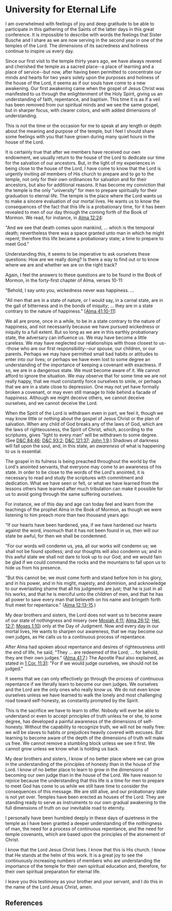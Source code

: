 # University for Eternal Life

I am overwhelmed with feelings of joy and deep gratitude to be able to
participate in this gathering of the Saints of the latter days in this great
conference. It is impossible to describe with words the feelings that Sister
Busche and I share as we are now serving in the second year in one of the
temples of the Lord. The dimensions of its sacredness and holiness continue to
inspire us every day.

Since our first visit to the temple thirty years ago, we have always revered
and cherished the temple as a sacred place--a place of learning and a place of
service--but now, after having been permitted to concentrate our minds and
hearts for two years solely upon the purposes and holiness of the house of the
Lord, it seems as if our souls have come to a new awakening. Our first
awakening came when the gospel of Jesus Christ was manifested to us through
the enlightenment of the Holy Spirit, giving us an understanding of faith,
repentance, and baptism. This time it is as if a veil has been removed from
our spiritual minds and we see the same gospel, but in sharper focus, with
clearer colors, and with added dimensions of understanding.

This is not the time or the occasion for me to speak at any length or depth
about the meaning and purpose of the temple, but I feel I should share some
feelings with you that have grown during many quiet hours in the house of the
Lord.

It is certainly true that after we members have received our own endowment, we
usually return to the house of the Lord to dedicate our time for the salvation
of our ancestors. But, in the light of my experiences in being close to the
house of the Lord, I have come to know that the Lord is urgently inviting
_all_ members of His church to prepare and to go to the temple, not only for
their own ordinances for salvation and for their ancestors, but also for
additional reasons. It has become my conviction that the temple is the only
"university" for men to prepare spiritually for their graduation to eternal
life. The temple is the place where the Lord wants us to make a sincere
evaluation of our mortal lives. He wants us to know the consequences of the
fact that this life is a probationary time, for it has been revealed to men of
our day through the coming forth of the Book of Mormon. We read, for instance,
in [Alma 12:24](/scriptures/bofm/alma/12.24?lang=eng#23):

"And we see that death comes upon mankind, ... which is the temporal death;
nevertheless there was a space granted unto man in which he might repent;
therefore this life became a probationary state; a time to prepare to meet
God."

Understanding this, it seems to be imperative to ask ourselves these
questions: How are we really doing? Is there a way to find out or to know
where we are and whether we are on the right track?

Again, I feel the answers to these questions are to be found in the Book of
Mormon, in the forty-first chapter of Alma, verses 10-11:

"Behold, I say unto you, wickedness never was happiness. ...

"All men that are in a state of nature, or I would say, in a carnal state, are
in the gall of bitterness and in the bonds of iniquity; ... they are in a state
contrary to the nature of happiness." [[Alma
41:10-11](/scriptures/bofm/alma/41.10-11?lang=eng#9)]

We all are prone, once in a while, to be in a state contrary to the nature of
happiness, and not necessarily because we have pursued wickedness or iniquity
to a full extent. But so long as we are in this earthly probationary state,
the adversary can influence us. We may have become a little careless. We may
have neglected our relationships with those closest to us--those who are our
first responsibility--our spouse, our children, or our parents. Perhaps we may
have permitted small bad habits or attitudes to enter into our lives; or
perhaps we have even lost to some degree an understanding of the importance of
keeping a covenant with exactness. If so, we are in a dangerous state. We must
become aware of it. We cannot afford to ignore the situation. We may observe
that for some time we are not really happy, that we must constantly force
ourselves to smile, or perhaps that we are in a state close to depression. One
may not yet have formally broken a covenant, or may even still manage to hide
behind a facade of happiness. Although we might deceive others, we cannot
deceive ourselves, and we cannot deceive the Lord.

When the Spirit of the Lord is withdrawn even in part, we feel it, though we
may know little or nothing about the gospel of Jesus Christ or the plan of
salvation. When any child of God breaks any of the laws of God, which are the
laws of righteousness, the Spirit of Christ, which, according to the
scriptures, gives "light to every man" will be withdrawn to some degree. (See
[D&amp;C 84:46](/scriptures/dc-testament/dc/84.46?lang=eng#45); [D&amp;C
93:2](/scriptures/dc-testament/dc/93.2?lang=eng#1); [D&amp;C
121:37](/scriptures/dc-testament/dc/121.37?lang=eng#36); [John
1:9](/scriptures/nt/john/1.9?lang=eng#8).) Shadows of darkness will fall upon
the soul, and, in this state, an _awareness_ of what is happening to us is
essential.

The gospel in its fulness is being preached throughout the world by the Lord's
anointed servants, that everyone may come to an awareness of his state. In
order to be close to the words of the Lord's anointed, it is necessary to read
and study the scriptures with commitment and dedication. What we have seen or
felt, or what we have learned from the lessons others have learned after much
tribulation can make it possible for us to avoid going through the same
suffering ourselves.

For instance, we of this day and age can today feel and learn from the
teachings of the prophet Alma in the Book of Mormon, as though we were
listening to him preach more than two thousand years ago:

"If our hearts have been hardened, yea, if we have hardened our hearts against
the word, insomuch that it has not been found in us, then will our state be
awful, for then we shall be condemned.

"For our words will condemn us, yea, all our works will condemn us; we shall
not be found spotless; and our thoughts will also condemn us; and in this
awful state we shall not dare to look up to our God; and we would fain be glad
if we could command the rocks and the mountains to fall upon us to hide us
from his presence.

"But this cannot be; we must come forth and stand before him in his glory, and
in his power, and in his might, majesty, and dominion, and acknowledge to our
everlasting shame that all his judgments are just; that he is just in all his
works, and that he is merciful unto the children of men, and that he has all
power to save every man that believeth on his name and bringeth forth fruit
meet for repentance." ([Alma
12:13-15](/scriptures/bofm/alma/12.13-15?lang=eng#12).)

My dear brothers and sisters, the Lord does not want us to become aware of our
state of nothingness and misery (see [Mosiah
4:11](/scriptures/bofm/mosiah/4.11?lang=eng#10); [Alma
26:12](/scriptures/bofm/alma/26.12?lang=eng#11); [Hel.
12:7](/scriptures/bofm/hel/12.7?lang=eng#6); [Moses
1:10](/scriptures/pgp/moses/1.10?lang=eng#9)) only at the Day of Judgment. Now
and every day in our mortal lives, He wants to sharpen our awareness, that we
may become our own judges, as He calls us to a continuous process of
repentance.

After Alma had spoken about repentance and desires of righteousness until the
end of life, he said, "They ... are redeemed of the Lord; ... for behold, they are
their own judges." ([Alma 41:7](/scriptures/bofm/alma/41.7?lang=eng#6).) The
Apostle Paul also explained, as stated in [1 Cor.
11:31](/scriptures/nt/1-cor/11.31?lang=eng#30): "For if we would judge
ourselves, we should not be judged."

It seems that we can only effectively go through the process of continuous
repentance if we literally learn to become our own judges. We ourselves and
the Lord are the only ones who really know us. We do not even know ourselves
unless we have learned to walk the lonely and most challenging road toward
self-honesty, as constantly prompted by the Spirit.

This is the sacrifice we have to learn to offer. Nobody will ever be able to
understand or even to accept principles of truth unless he or she, to some
degree, has developed a painful awareness of the dimensions of self-honesty.
Without the capability to recognize truth, we will not be really free: we will
be slaves to habits or prejudices heavily covered with excuses. But learning
to become aware of the depth of the dimensions of truth will make us free. We
cannot remove a stumbling block unless we see it first. We cannot grow unless
we know what is holding us back.

My dear brothers and sisters, I know of no better place where we can grow in
the understanding of the principles of honesty than in the house of the Lord.
I know of no better place to learn to grow in the dimensions of becoming our
own judge than in the house of the Lord. We have reason to rejoice because the
understanding that this life is a time for men to prepare to meet God has come
to us while we still have time to consider the consequences of this message.
We are still alive, and our probationary state is not yet over. Temples have
been erected as houses of the Lord. They are standing ready to serve as
instruments to our own gradual awakening to the full dimensions of truth on
our inevitable road to eternity.

I personally have been humbled deeply in these days of quietness in the temple
as I have been granted a deeper understanding of the nothingness of man, the
need for a process of continuous repentance, and the need for temple
covenants, which are based upon the principles of the atonement of Christ.

I know that the Lord Jesus Christ lives. I know that this is His church. I
know that He stands at the helm of this work. It is a great joy to see the
continuously increasing numbers of members who are understanding the
importance of the temple for their own spiritual education and, therefore, for
their own spiritual preparation for eternal life.

I leave you this testimony as your brother and your servant, and I do this in
the name of the Lord Jesus Christ, amen.

## References

